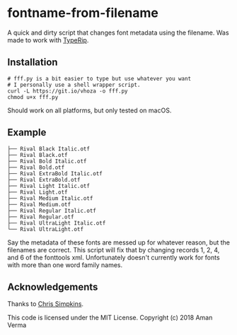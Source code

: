 # fontname-from-filename

A quick and dirty script that changes font metadata using the filename.
Was made to work with [TypeRip](https://github.com/CodeZombie/TypeRip).

## Installation

```
# fff.py is a bit easier to type but use whatever you want
# I personally use a shell wrapper script.
curl -L https://git.io/vhoza -o fff.py
chmod u+x fff.py
```

Should work on all platforms, but only tested on macOS.

## Example

```
├── Rival Black Italic.otf
├── Rival Black.otf
├── Rival Bold Italic.otf
├── Rival Bold.otf
├── Rival ExtraBold Italic.otf
├── Rival ExtraBold.otf
├── Rival Light Italic.otf
├── Rival Light.otf
├── Rival Medium Italic.otf
├── Rival Medium.otf
├── Rival Regular Italic.otf
├── Rival Regular.otf
├── Rival UltraLight Italic.otf
└── Rival UltraLight.otf
```

Say the metadata of these fonts are messed up for whatever reason, but the filenames are
correct. This script will fix that by changing records 1, 2, 4, and 6 of the fonttools xml.
Unfortunately doesn't currently work for fonts with more than one word family names.

## Acknowledgements

Thanks to [Chris Simpkins](https://github.com/chrissimpkins/fontname.py).

This code is licensed under the MIT License. Copyright (c) 2018 Aman Verma
